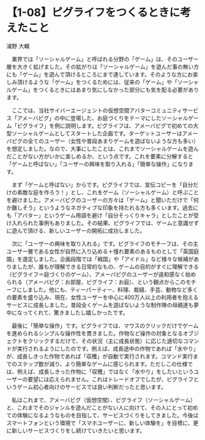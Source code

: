# 【1-08】ピグライフをつくるときに考えたこと

<div class="author">浦野 大輔</div>

　業界では「ソーシャルゲーム」と呼ばれる分野の「ゲーム」は、そのユーザー層を大きく拡げました。その拡がりは「ソーシャルゲーム」を遊んだ事の無い方にも「ゲーム」を遊んで頂けるところにまで達しています。そのような方にお楽しみ頂けるような「ゲーム」をつくるためには、従来の「ゲーム」や「ソーシャルゲーム」をつくるときにはあまり気にしなかった部分にも気を配る必要があります。

　ここでは、当社サイバーエージェントの仮想空間アバターコミュニティサービス「アメーバピグ」の中に登場した、お庭づくりをテーマにしたソーシャルゲーム「ピグライフ」を例に説明します。ピグライフは、アメーバピグで初めての大型ソーシャルゲームとしてスタートした企画です。ターゲットユーザーはアメーバピグの全てのユーザー（女性や普段あまりゲームを遊ばないような方も多い）を想定しました。なので、大事にしたことは、これまでソーシャルゲームを遊んだことがない方がいかに楽しめるか、という点です。これを要素に分解すると「ゲームと呼ばない」「ユーザーの興味を取り入れる」「簡単な操作」になります。

　まず「ゲームと呼ばない」からです。ピグライフでは、宣伝コピーを「自分だけの素敵な庭を作ろう！」とし、これをゲーム（ソーシャルゲーム）と呼ぶことを避けました。アメーバピグのユーザーの方々は「ゲーム」と聞いただけで「何か難しそう」というようなネガティブな印象を持たれる方も多くいます。過去にも「アバター」というゲーム用語を避け「自分そっくりキャラ」としたことが受け入れられた事例もありました。その結果、ピグライフでは、ゲームと意識せずに遊んで頂ける、新しいユーザーの開拓に成功しました。

　次に「ユーザーの興味を取り入れる」です。ピグライフのモチーフは、その主ユーザー層である女性が自然に入り込める＋憧れ要素のあるものとして「英国庭園」を選定しました。企画段階では「戦国」や「アイドル」など様々な候補がありましたが、誰もが理解できる日常的なもの、ゲームの目的がすぐに理解できる（ピグライフ＝庭づくりのゲーム）、アメーバピグのユーザーが違和感なく始められる（アメーバピグ：お部屋、ピグライフ：お庭）、という観点からこのモチーフにしました。他にも、ティーパーティー、料理、裁縫、手芸、動物など多くの要素を盛り込み、現在、女性ユーザーを中心に400万人以上の利用者を抱えるサービスに成長しました。普段全くゲームを遊ばないような制作陣の母親達も夢中になってくれて、驚きましたし嬉しかったです。

　最後に「簡単な操作」です。ピグライフでは、マウスのクリックだけでゲームを進められるシンプルな操作性を貫きました。作物など操作の対象となるオブジェクトをクリックするだけで、その状況（主に成長状態）に応じた適切なコマンドが実行されるようにしたのです。例えば、成長途中の作物であれば「水やり」が、成長しきった作物であれば「収穫」が自動で実行されます。コマンド実行までのステップ数が減り、より簡単なゲームに感じられます。ただしこの仕様では、例えば、成長しきった作物に「収穫」ではなく「水やり」をしたいというユーザーの要望には応えられません。これはトレードオフでしたが、ピグライフというゲーム初心者向けのサービスでは良い判断だったと思います。

　私はこれまで、アメーバピグ（仮想空間）、ピグライフ（ソーシャルゲーム）と、これまでそのジャンルを遊んだことがない人に向けて、その人にとって初めての体験になるようなものを目指して、サービスづくりをしてきました。今後はスマートフォンという環境で「スマホユーザーに、新しい体験を」を目標に、更に新しいサービスづくりをし続けていきたいと思います。

